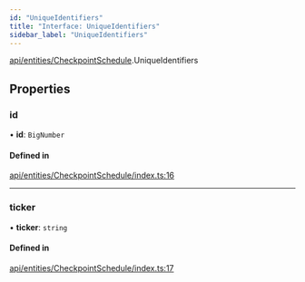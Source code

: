 ```yaml
---
id: "UniqueIdentifiers"
title: "Interface: UniqueIdentifiers"
sidebar_label: "UniqueIdentifiers"
---
```


[api/entities/CheckpointSchedule](../../../../../modules/API/Entities/CheckpointSchedule/CheckpointSchedule.md).UniqueIdentifiers

## Properties

### id

• **id**: `BigNumber`

#### Defined in

[api/entities/CheckpointSchedule/index.ts:16](https://github.com/PolymeshAssociation/polymesh-sdk/blob/95e180d2/src/api/entities/CheckpointSchedule/index.ts#L16)

___

### ticker

• **ticker**: `string`

#### Defined in

[api/entities/CheckpointSchedule/index.ts:17](https://github.com/PolymeshAssociation/polymesh-sdk/blob/95e180d2/src/api/entities/CheckpointSchedule/index.ts#L17)
